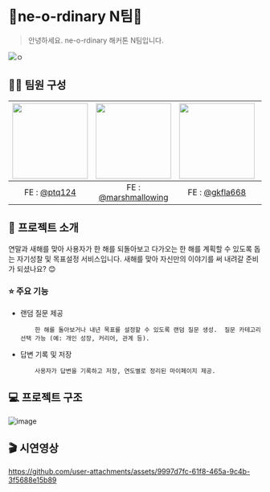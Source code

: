 # 🎄ne-o-rdinary N팀🎄
> 안녕하세요. ne-o-rdinary 해커톤 N팀입니다.

![ㅇ](https://github.com/user-attachments/assets/1b770362-0361-4272-a7f9-cbff40de6dbc)

## 👶🏻 팀원 구성
|<img src="https://avatars.githubusercontent.com/u/64758823?v=4,ptq124,박태규 Park Tae Kyu,https://github.com/ptq124" width="150" height="150"/>|<img src="https://avatars.githubusercontent.com/u/114673063?v=4,marshmallowing,Youjin,https://github.com/marshmallowing" width="150" height="150"/>|<img src="https://avatars.githubusercontent.com/u/81246338?v=4,gkfla668,임하림,https://github.com/gkfla668" width="150" height="150"/>|<img src="https://avatars.githubusercontent.com/u/108733746?v=4,Yoon0221,신지윤 (Yoon),https://github.com/Yoon0221" width="150" height="150"/>|<img src="https://avatars.githubusercontent.com/u/115148838?v=4,hcg0127,,https://github.com/hcg0127" width="150" height="150"/>|<img src="https://avatars.githubusercontent.com/u/154957716?v=4,OZIIJIN,OZIIJIN,https://github.com/OZIIJIN" width="150" height="150"/>
|:-:|:-:|:-:|:-:|:-:|:-:
|FE : [@ptq124](https://github.com/ptq124)|FE : [@marshmallowing](https://github.com/marshmallowing)|FE : [@gkfla668](https://github.com/gkfla668)|BE : [@Yoon0221](https://github.com/Yoon0221)|BE : [@hcg0127](https://github.com/hcg0127)|BE : [@OZIIJIN](https://github.com/OZIIJIN)


## 💬 프로젝트 소개

연말과 새해를 맞아 사용자가 한 해를 되돌아보고 다가오는 한 해를 계획할 수 있도록 돕는 자기성찰 및 목표설정 서비스입니다. 새해를 맞아 자신만의 이야기를 써 내려갈 준비가 되셨나요? 😊

### ⭐️ 주요 기능

- 랜덤 질문 제공

          한 해를 돌아보거나 내년 목표를 설정할 수 있도록 랜덤 질문 생성.  질문 카테고리 선택 가능 (예: 개인 성장, 커리어, 관계 등).

- 답변 기록 및 저장

          사용자가 답변을 기록하고 저장, 연도별로 정리된 마이페이지 제공.

## 💻 프로젝트 구조

![image](https://github.com/user-attachments/assets/ecb97a33-4296-42f5-8143-cc70283290f5)

## 🎬 시연영상
https://github.com/user-attachments/assets/9997d7fc-61f8-465a-9c4b-3f5688e15b89

